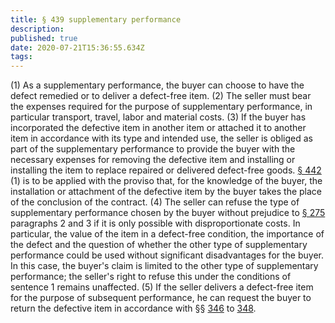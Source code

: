 ```yaml
---
title: § 439 supplementary performance
description: 
published: true
date: 2020-07-21T15:36:55.634Z
tags: 
---
```


(1) As a supplementary performance, the buyer can choose to have the defect remedied or to deliver a defect-free item.
(2) The seller must bear the expenses required for the purpose of supplementary performance, in particular transport, travel, labor and material costs.
(3) If the buyer has incorporated the defective item in another item or attached it to another item in accordance with its type and intended use, the seller is obliged as part of the supplementary performance to provide the buyer with the necessary expenses for removing the defective item and installing or installing the item to replace repaired or delivered defect-free goods. [§ 442](/laws_and_regulations/BGB/442) (1) is to be applied with the proviso that, for the knowledge of the buyer, the installation or attachment of the defective item by the buyer takes the place of the conclusion of the contract.
(4) The seller can refuse the type of supplementary performance chosen by the buyer without prejudice to [§ 275](/laws_and_regulations/BGB/275) paragraphs 2 and 3 if it is only possible with disproportionate costs. In particular, the value of the item in a defect-free condition, the importance of the defect and the question of whether the other type of supplementary performance could be used without significant disadvantages for the buyer. In this case, the buyer's claim is limited to the other type of supplementary performance; the seller's right to refuse this under the conditions of sentence 1 remains unaffected.
(5) If the seller delivers a defect-free item for the purpose of subsequent performance, he can request the buyer to return the defective item in accordance with §§ [346](/laws_and_regulations/BGB/346) to [348](/laws_and_regulations/BGB/348).
